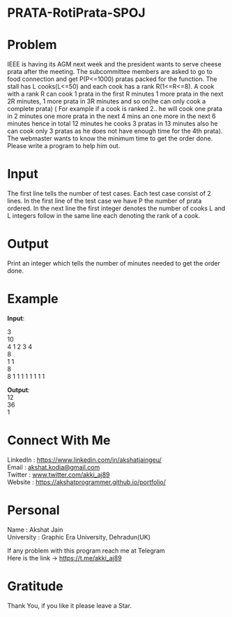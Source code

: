 # PRATA-RotiPrata-SPOJ

# Problem
IEEE is having its AGM next week and the president wants to serve cheese prata after the meeting. The subcommittee members are asked to go to food connection and get P(P<=1000) pratas packed for the function. The stall has L cooks(L<=50) and each cook has a rank R(1<=R<=8). A cook with a rank R can cook 1 prata in the first R minutes 1 more prata in the next 2R minutes, 1 more prata in 3R minutes and so on(he can only cook a complete prata) ( For example if a cook is ranked 2.. he will cook one prata in 2 minutes one more prata in the next 4 mins an one more in the next 6 minutes hence in total 12 minutes he cooks 3 pratas in 13 minutes also he can cook only 3 pratas as he does not have enough time for the 4th prata). The webmaster wants to know the minimum time to get the order done. Please write a program to help him out.

# Input

The first line tells the number of test cases. Each test case consist of 2 lines. In the first line of the test case we have P the number of prata ordered. In the next line the first integer denotes the number of cooks L and L integers follow in the same line each denoting the rank of a cook.

# Output

Print an integer which tells the number of minutes needed to get the order done.

# Example

<b>Input</b>:</br>

3</br>
10</br>
4 1 2 3 4</br>
8</br>
1 1</br>
8</br>
8 1 1 1 1 1 1 1 1</br>


<b>Output</b>:</br>
12</br>
36</br>
1</br>

# Connect With Me
LinkedIn : https://www.linkedin.com/in/akshatjaingeu/<br/>
Email : akshat.kodia@gmail.com<br/>
Twitter : www.twitter.com/akki_aj89<br/>
Website : https://akshatprogrammer.github.io/portfolio/</br>

# Personal
Name : Akshat Jain<br/>
University : Graphic Era University, Dehradun(UK)

If any problem with this program reach me at Telegram<br/>
Here is the link -> https://t.me/akki_aj89

# Gratitude
Thank You, if you like it please leave a Star.
